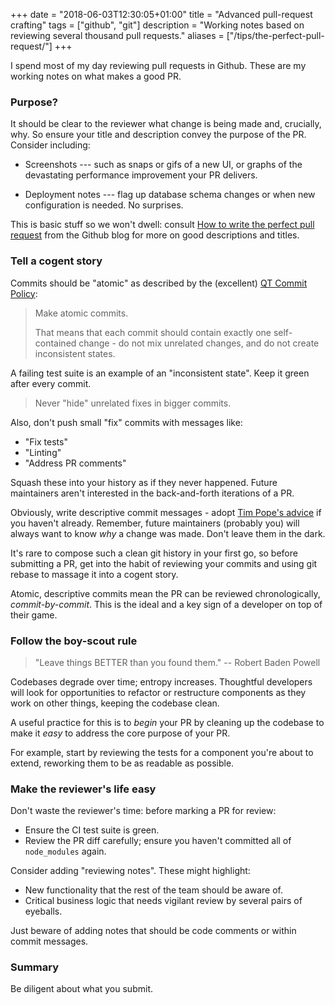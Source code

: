 +++
date = "2018-06-03T12:30:05+01:00"
title = "Advanced pull-request crafting"
tags = ["github", "git"]
description = "Working notes based on reviewing several thousand pull requests."
aliases = ["/tips/the-perfect-pull-request/"]
+++

<!-- Abstract -->

I spend most of my day reviewing pull requests in Github. These are my working
notes on what makes a good PR.

### Purpose?

<!-- Title/description -->

It should be clear to the reviewer what change is being made and, crucially,
why. So ensure your title and description convey the purpose of the PR.
Consider including:

- Screenshots --- such as snaps or gifs of a new UI, or graphs of the devastating performance improvement your PR delivers.

- Deployment notes --- flag up database schema changes or when new
  configuration is needed. No surprises.

This is basic stuff so we won't dwell: consult [How to write the perfect pull request](https://blog.github.com/2015-01-21-how-to-write-the-perfect-pull-request/)
from the Github blog for more on good descriptions and titles.

<!-- Commits -->

### Tell a cogent story

Commits should be "atomic" as described by the (excellent) [QT Commit Policy](https://wiki.qt.io/Commit_Policy):

> Make atomic commits.
>
> That means that each commit should contain exactly one
> self-contained change - do not mix unrelated changes, and do not create
> inconsistent states.

A failing test suite is an example of an "inconsistent state". Keep it green
after every commit.

> Never "hide" unrelated fixes in bigger commits.

Also, don't push small "fix" commits with messages like:

- "Fix tests"
- "Linting"
- "Address PR comments"

Squash these into your history as if they never happened. Future maintainers
aren't interested in the back-and-forth iterations of a PR.

Obviously, write descriptive commit messages - adopt [Tim Pope's advice](https://tbaggery.com/2008/04/19/a-note-about-git-commit-messages.html) if you
haven't already. Remember, future maintainers (probably you)  will always want to know _why_ a
change was made. Don't leave them in the dark.

It's rare to compose such a clean git history in your first go, so before
submitting a PR, get into the habit of reviewing your commits and using git
rebase to massage it into a cogent story.

Atomic, descriptive commits mean the PR can be reviewed chronologically, _commit-by-commit_.
This is the ideal and a key sign of a developer on top of their game.

### Follow the boy-scout rule

> "Leave things BETTER than you found them." -- Robert Baden Powell

Codebases degrade over time; entropy increases. Thoughtful developers will look
for opportunities to refactor or restructure components as they work on other
things, keeping the codebase clean.

A useful practice for this is to _begin_ your PR by cleaning up 
the codebase to make it _easy_ to address the core purpose of your PR. 

For example, start by reviewing the tests for a component you're about to extend,
reworking them to be as readable as possible.

### Make the reviewer's life easy

Don't waste the reviewer's time: before marking a PR for review:

- Ensure the CI test suite is green.
- Review the PR diff carefully; ensure you haven't committed all of `node_modules` again.

Consider adding "reviewing notes". These might highlight:

- New functionality that the rest of the team should be aware of.
- Critical business logic that needs vigilant review by several pairs of eyeballs.

Just beware of adding notes that should be code comments or within commit messages.

### Summary

Be diligent about what you submit.
